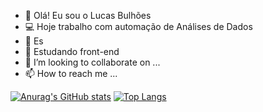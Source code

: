 - 👋 Olá! Eu sou o Lucas Bulhões
- 💻 Hoje trabalho com automação de Análises de Dados
- 👀 Es
- 🌱 Estudando front-end
- 💞️ I’m looking to collaborate on ...
- 📫 How to reach me ...

[![Anurag's GitHub stats](https://github-readme-stats.vercel.app/api?username=bulhoes1998)](https://github.com/bulhoes1998)
[![Top Langs](https://github-readme-stats.vercel.app/api/top-langs/?username=bulhoes1998)](https://github.com/bulhoes1998)



<!---
bulhoes1998/bulhoes1998 is a ✨ special ✨ repository because its `README.md` (this file) appears on your GitHub profile.
You can click the Preview link to take a look at your changes.
--->
